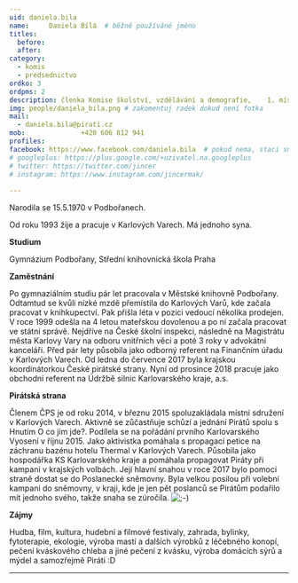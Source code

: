 ```yaml
---
uid: daniela.bila
name:     Daniela Bílá 	# běžně používáné jméno
titles:
  before: 
  after:
category:
  - komis
  - predsednictvo
ordko: 3
ordpms: 2
description: členka Komise školství, vzdělávání a demografie,    1. místopředsedkyně Pirátů Karlovy Vary
img: people/daniela_bila.png # zakomentuj radek dokud není fotka
mail:
  - daniela.bila@pirati.cz
mob:			  +420 606 812 941
profiles:
facebook: https://www.facebook.com/daniela.bila  # pokud nema, staci smazat tuto radku
# googleplus: https://plus.google.com/+uzivatel.na.googleplus
# twitter: https://twitter.com/jincer
# instagram: https://www.instagram.com/jincermak/ 
   
---
```


Narodila se 15.5.1970 v Podbořanech.

Od roku 1993 žije a pracuje v Karlových Varech. Má jednoho syna.

**Studium**

Gymnázium Podbořany, Střední knihovnická škola Praha

**Zaměstnání**

Po gymnaziálním studiu pár let pracovala v Městské knihovně Podbořany. Odtamtud se kvůli nízké mzdě přemístila do Karlových Varů, kde začala pracovat v knihkupectví. Pak přišla léta v pozici vedoucí několika prodejen. V roce 1999 odešla na 4 letou mateřskou dovolenou a po ní začala pracovat ve státní správě. Nejdříve na České školní inspekci, následně na Magistrátu města Karlovy Vary na odboru vnitřních věcí a poté 3 roky v advokátní kanceláři. Před pár lety působila jako odborný referent na Finančním úřadu v Karlových Varech. Od ledna do července 2017 byla krajskou koordinátorkou České pirátské strany. Nyní od prosince 2018 pracuje jako obchodní referent na Údržbě silnic Karlovarského kraje, a.s.

**Pirátská strana**

Členem ČPS je od roku 2014, v březnu 2015 spoluzakládala místní sdružení v Karlových Varech. Aktivně se zůčastňuje schůzí a jednání Pirátů spolu s Hnutím O co jim jde?. Podílela se na pořádání prvního Karlovarského Vyosení v říjnu 2015. Jako aktivistka pomáhala s propagací petice na záchranu bazénu hotelu Thermal v Karlových Varech. Působila jako hospodářka KS Karlovarského kraje a pomáhala propagovat Piráty při kampani v krajských volbách. Její hlavní snahou v roce 2017 bylo pomoci straně dostat se do Poslanecké sněmovny. Byla velkou posilou při volební kampani do sněmovny, v kraji, kde je jen pět poslanců se Pirátům podařilo mít jednoho svého, takže snaha se zúročila.  ![;-)](https://wiki.pirati.cz/lib/images/smileys/icon_wink.gif)

**Zájmy**

Hudba, film, kultura, hudební a filmové festivaly, zahrada, bylinky, fytoterapie, ekologie, výroba mastí a dalších výrobků z léčebného konopí, pečení kváskového chleba a jiné pečení z kvásku, výroba domácích sýrů a mýdel a samozřejmě Piráti :D

- - - 
